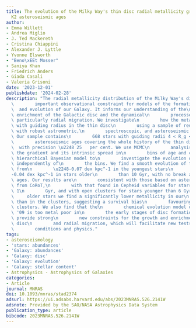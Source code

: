 ```yaml
---
title: The evolution of the Milky Way's thin disc radial metallicity gradient with
  K2 asteroseismic ages
author:
- Emma Willett
- Andrea Miglio
- J. Ted Mackereth
- Cristina Chiappini
- Alexander J. Lyttle
- Yvonne Elsworth
- "Beno\xEEt Mosser"
- Saniya Khan
- Friedrich Anders
- Giada Casali
- Valeria Grisoni
date: '2023-12-01'
publishdate: '2024-02-28'
description: "The radial metallicity distribution of the Milky Way's disc is an\n\
  \        important observational constraint for models of the formation\n      \
  \  and evolution of our Galaxy. It informs our understanding of the\n        chemical\
  \ enrichment of the Galactic disc and the dynamical\n        processes therein,\
  \ particularly radial migration. We investigate\n        how the metallicity changes\
  \ with guiding radius in the thin disc\n        using a sample of red giant stars\
  \ with robust astrometric,\n        spectroscopic, and asteroseismic parameters.\
  \ Our sample contains\n        668 stars with guiding radii 4 < R_g < 11 kpc and\n\
  \        asteroseismic ages covering the whole history of the thin disc\n      \
  \  with precision \u2248 25   per cent. We use MCMC\n        analysis to measure\
  \ the gradient and its intrinsic spread in\n        bins of age and construct a\
  \ hierarchical Bayesian model to\n        investigate the evolution of these parameters\
  \ independently of\n        the bins. We find a smooth evolution of the gradient\
  \ from\n        \u2248-0.07 dex kpc^-1 in the youngest stars\n        to \u2248\
  -0.04 dex kpc^-1 in stars older\n        than 10 Gyr, with no break at intermediate\
  \ ages. Our results are\n        consistent with those based on asteroseismic ages\
  \ from CoRoT,\n        with that found in Cepheid variables for stars younger than\
  \ 1\n        Gyr, and with open clusters for stars younger than 6 Gyr. For\n   \
  \     older stars we find a significantly lower metallicity in our\n        sample\
  \ than in the clusters, suggesting a survival bias\n        favouring more metal-rich\
  \ clusters. We also find that the\n        chemical evolution model of Chiappini\
  \ '09 is too metal poor in\n        the early stages of disc formation. Our results\
  \ provide strong\n        new constraints for the growth and enrichment of the thin\
  \ disc\n        and radial migration, which will facilitate new tests of model\n\
  \        conditions and physics."
tags:
- asteroseismology
- 'stars: abundances'
- 'Galaxy: abundances'
- 'Galaxy: disc'
- 'Galaxy: evolution'
- 'Galaxy: stellar content'
- Astrophysics - Astrophysics of Galaxies
categories:
- Article
journal: MNRAS
doi: 10.1093/mnras/stad2374
adsurl: https://ui.adsabs.harvard.edu/abs/2023MNRAS.526.2141W
adsnote: Provided by the SAO/NASA Astrophysics Data System
publication_type: article
bibcode: 2023MNRAS.526.2141W
---
```

